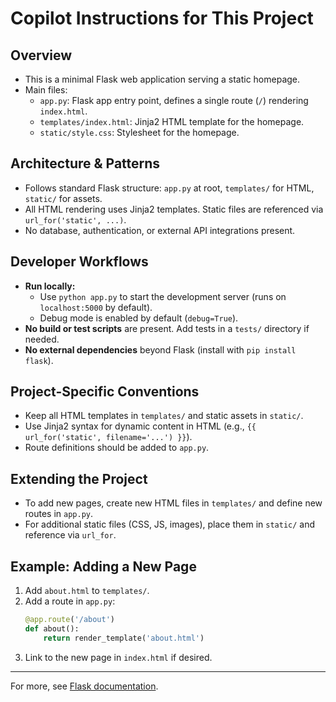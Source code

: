 # Copilot Instructions for This Project

## Overview
- This is a minimal Flask web application serving a static homepage.
- Main files:
  - `app.py`: Flask app entry point, defines a single route (`/`) rendering `index.html`.
  - `templates/index.html`: Jinja2 HTML template for the homepage.
  - `static/style.css`: Stylesheet for the homepage.

## Architecture & Patterns
- Follows standard Flask structure: `app.py` at root, `templates/` for HTML, `static/` for assets.
- All HTML rendering uses Jinja2 templates. Static files are referenced via `url_for('static', ...)`.
- No database, authentication, or external API integrations present.

## Developer Workflows
- **Run locally:**
  - Use `python app.py` to start the development server (runs on `localhost:5000` by default).
  - Debug mode is enabled by default (`debug=True`).
- **No build or test scripts** are present. Add tests in a `tests/` directory if needed.
- **No external dependencies** beyond Flask (install with `pip install flask`).

## Project-Specific Conventions
- Keep all HTML templates in `templates/` and static assets in `static/`.
- Use Jinja2 syntax for dynamic content in HTML (e.g., `{{ url_for('static', filename='...') }}`).
- Route definitions should be added to `app.py`.

## Extending the Project
- To add new pages, create new HTML files in `templates/` and define new routes in `app.py`.
- For additional static files (CSS, JS, images), place them in `static/` and reference via `url_for`.

## Example: Adding a New Page
1. Add `about.html` to `templates/`.
2. Add a route in `app.py`:
   ```python
   @app.route('/about')
   def about():
       return render_template('about.html')
   ```
3. Link to the new page in `index.html` if desired.

---
For more, see [Flask documentation](https://flask.palletsprojects.com/).
